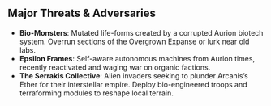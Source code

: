 ## Major Threats & Adversaries

- **Bio-Monsters**: Mutated life-forms created by a corrupted Aurion biotech system. Overrun sections of the Overgrown Expanse or lurk near old labs.
- **Epsilon Frames**: Self-aware autonomous machines from Aurion times, recently reactivated and waging war on organic factions.
- **The Serrakis Collective**: Alien invaders seeking to plunder Arcanis’s Ether for their interstellar empire. Deploy bio-engineered troops and terraforming modules to reshape local terrain.



